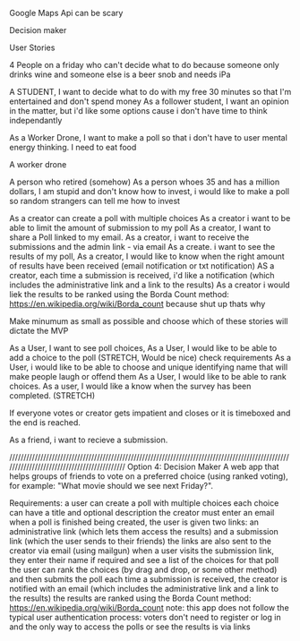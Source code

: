 Google Maps Api can be scary


Decision maker

User Stories

4 People on a friday who can't decide what to do because someone only drinks wine and someone else is a beer snob and needs iPa

A STUDENT, I want to decide what to do with my free 30 minutes so that I'm entertained and don't spend money
As a follower student, I want an opinion in the matter, but i'd like some options cause i don't have time to think independantly

As a Worker Drone, I want to make a poll so that i don't have to user mental energy thinking.
I need to eat food

A worker drone

A person who retired (somehow)
As a person whoes 35 and has a million dollars, I am stupid and don't know how to invest, i would like to make a poll so random strangers can tell me how to invest

As a creator can create a poll with multiple choices
As a creator i want to be able to limit the amount of submission to my poll
As a creator, I want to share a Poll linked to my email.
As a creator, i want to receive the submissions and the admin link - via email
As a create. i want to see the results of my poll, 
As a creator, I would like to know when the right amount of results have been received (email notification or txt notification)
AS a creator, each time a submission is received, i'd like a notification (which includes the administrative link and a link to the results)
As a creator i would liek the results to be ranked using the Borda Count method: https://en.wikipedia.org/wiki/Borda_count because shut up thats why

Make minumum as small as possible and choose which of these stories will dictate the MVP

As a User, I want to see poll choices,
As a User, I would like to be able to add a choice to the poll (STRETCH, Would be nice) check requirements
As a User, i would like to be able to choose and unique identifying name that will make people laugh or offend them
As a User, I would like to be able to rank choices.
As a user, I would like a know when the survey has been completed. (STRETCH)

If everyone votes or creator gets impatient and closes or it is timeboxed and the end is reached.


As a friend, i want to recieve a submission. 


////////////////////////////////////////////////////////////////////////////////////////////////////////////////////////////////////////////
Option 4: Decision Maker
A web app that helps groups of friends to vote on a preferred choice (using ranked voting), for example: "What movie should we see next Friday?".

Requirements:
a user can create a poll with multiple choices
each choice can have a title and optional description
the creator must enter an email
when a poll is finished being created, the user is given two links: an administrative link (which lets them access the results) and a submission link (which the user sends to their friends)
the links are also sent to the creator via email (using mailgun)
when a user visits the submission link, they enter their name if required and see a list of the choices for that poll
the user can rank the choices (by drag and drop, or some other method) and then submits the poll
each time a submission is received, the creator is notified with an email (which includes the administrative link and a link to the results)
the results are ranked using the Borda Count method: https://en.wikipedia.org/wiki/Borda_count
note: this app does not follow the typical user authentication process: voters don't need to register or log in and the only way to access the polls or see the results is via links